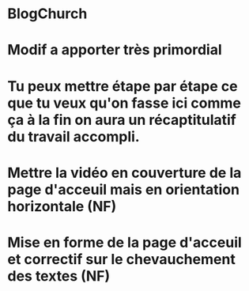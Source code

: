 # BlogChurch
# Modif a apporter très primordial
# Tu peux mettre étape par étape ce que tu veux qu'on fasse ici comme ça à la fin on aura un récaptitulatif du travail accompli.
# Mettre la vidéo en couverture de la page d'acceuil mais en orientation horizontale (NF)
# Mise en forme de la page d'acceuil et correctif sur le chevauchement des textes    (NF)
